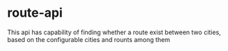 # route-api

This api has capability of finding whether a route exist between two cities, based on the configurable cities and rounts among them
